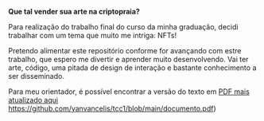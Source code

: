 **Que tal vender sua arte na criptopraia?**

Para realização do trabalho final do curso da minha graduação, decidi trabalhar com um tema que muito me intriga: NFTs! 

Pretendo alimentar este repositório conforme for avançando com estre trabalho, que espero me divertir e aprender muito desenvolvendo. Vai ter arte, código, uma pitada de design de interação e bastante conhecimento a ser disseminado. 

Para meu orientador, é possível encontrar a versão do texto em [PDF mais atualizado aqui]() https://github.com/yanvancelis/tcc1/blob/main/documento.pdf)



